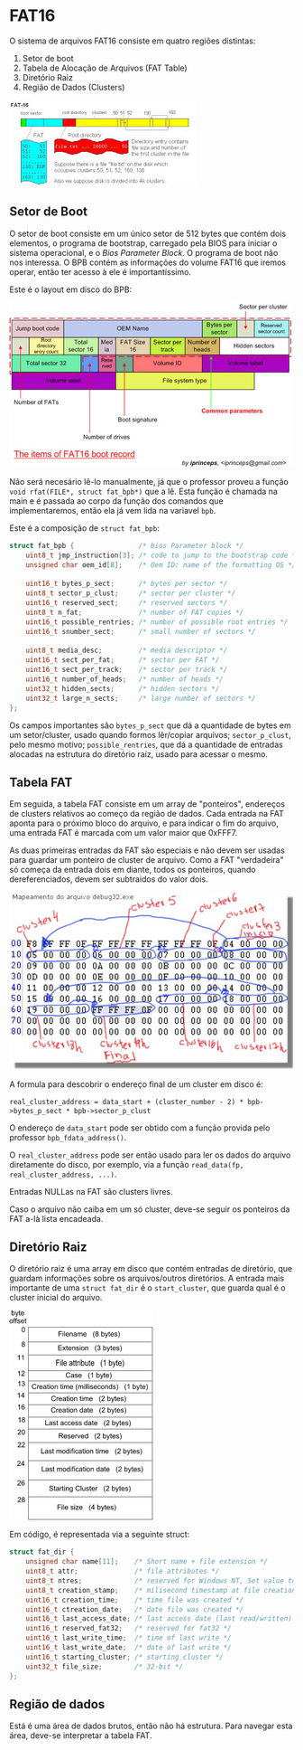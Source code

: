 # FAT16

O sistema de arquivos FAT16 consiste em quatro regiões distintas:

1. Setor de boot
2. Tabela de Alocação de Arquivos (FAT Table)
3. Diretório Raiz
4. Região de Dados (Clusters)

![Diagrama: Volume FAT16, mostrando as quatro regiões](fat16.jpg "Volume FAT16")

## Setor de Boot

O setor de boot consiste em um único setor de 512 bytes que contém dois elementos,
o programa de bootstrap, carregado pela BIOS para iniciar o sistema operacional,
e o *Bios Parameter Block*. O programa de boot não nos interessa. O BPB contém
as informações do volume FAT16 que iremos operar, então ter acesso à ele é importantíssimo.

Este é o layout em disco do BPB:

![Diagrama: BPB](bpb.jpg "BPB")

Não será necesário lê-lo manualmente, já que o professor proveu a função `void rfat(FILE*, struct fat_bpb*)`
que a lê. Esta função é chamada na main e é passada ao corpo da função dos comandos
que implementaremos, então ela já vem lida na variavel `bpb`.

Este é a composição de `struct fat_bpb`:

```c
struct fat_bpb {                /* bios Parameter block */
	uint8_t jmp_instruction[3]; /* code to jump to the bootstrap code */
	unsigned char oem_id[8];    /* Oem ID: name of the formatting OS */

	uint16_t bytes_p_sect;      /* bytes per sector */
	uint8_t sector_p_clust;     /* sector per cluster */
	uint16_t reserved_sect;     /* reserved sectors */
	uint8_t n_fat;              /* number of FAT copies */
	uint16_t possible_rentries; /* number of possible root entries */
	uint16_t snumber_sect;      /* small number of sectors */

	uint8_t media_desc;         /* media descriptor */
	uint16_t sect_per_fat;      /* sector per FAT */
	uint16_t sect_per_track;    /* sector per track */
	uint16_t number_of_heads;   /* number of heads */
	uint32_t hidden_sects;      /* hidden sectors */
	uint32_t large_n_sects;     /* large number of sectors */
};
```

Os campos importantes são `bytes_p_sect` que dá a quantidade de bytes em um setor/cluster, usado
quando formos lêr/copiar arquivos; `sector_p_clust`, pelo mesmo motivo; `possible_rentries`, que
dá a quantidade de entradas alocadas na estrutura do diretório raíz, usado para acessar o mesmo.

## Tabela FAT

Em seguida, a tabela FAT consiste em um array de "ponteiros", endereços de clusters relativos
ao começo da região de dados. Cada entrada na FAT aponta para o próximo bloco do arquivo, e
para indicar o fim do arquivo, uma entrada FAT é marcada com um valor maior que 0xFFF7.

As duas primeiras entradas da FAT são especiais e não devem ser usadas para guardar um ponteiro
de cluster de arquivo. Como a FAT "verdadeira" só começa da entrada dois em diante, todos os
ponteiros, quando dereferenciados, devem ser subtraidos do valor dois.

![Diagrama: FAT Table](fat32table.jpg "Esta tabela é para o FAT32, mas passa o ponto.")

A formula para descobrir o endereço final de um cluster em disco é:

```
real_cluster_address = data_start + (cluster_number - 2) * bpb->bytes_p_sect * bpb->sector_p_clust
```

O endereço de `data_start` pode ser obtido com a função provida pelo professor `bpb_fdata_address()`.

O `real_cluster_address` pode ser então usado para ler os dados do arquivo diretamente do disco, por exemplo,
via a função `read_data(fp, real_cluster_address, ...)`.

Entradas NULLas na FAT são clusters livres.

Caso o arquivo não caiba em um só cluster, deve-se seguir os ponteiros da FAT a-là lista encadeada.

## Diretório Raiz

O diretório raiz é uma array em disco que contém entradas de diretório, que guardam informações sobre os
arquivos/outros diretórios. A entrada mais importante de uma `struct fat_dir` é o `start_cluster`, que guarda
qual é o cluster inicial do arquivo.

![Diagrama: Direcory Layout](dir.gif "Valores presentes em disco de um diretório")

Em código, é representada via a seguinte struct:

```c
struct fat_dir {
	unsigned char name[11];    /* Short name + file extension */
	uint8_t attr;              /* file attributes */
	uint8_t ntres;             /* reserved for Windows NT, Set value to 0 when a file is created. */
	uint8_t creation_stamp;    /* milisecond timestamp at file creation time */
	uint16_t creation_time;    /* time file was created */
	uint16_t ctreation_date;   /* date file was created */
	uint16_t last_access_date; /* last access date (last read/written) */
	uint16_t reserved_fat32;   /* reserved for fat32 */
	uint16_t last_write_time;  /* time of last write */
	uint16_t last_write_date;  /* date of last write */
	uint16_t starting_cluster; /* starting cluster */
	uint32_t file_size;        /* 32-bit */
};
```

## Região de dados

Está é uma área de dados brutos, então não há estrutura. Para navegar esta área,
deve-se interpretar a tabela FAT.
